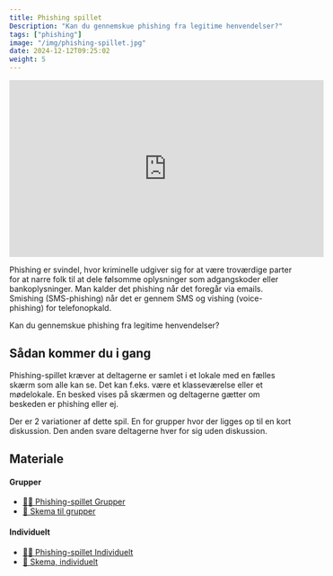 ```yaml
---
title: Phishing spillet
Description: "Kan du gennemskue phishing fra legitime henvendelser?"
tags: ["phishing"]
image: "/img/phishing-spillet.jpg"
date: 2024-12-12T09:25:02
weight: 5
---
```


<iframe width="560" height="315" src="https://www.youtube.com/embed/Djn4zzVyLvQ?si=VKvFNCEoHjdsAH9_" title="YouTube video player" frameborder="0" allow="accelerometer; autoplay; clipboard-write; encrypted-media; gyroscope; picture-in-picture; web-share" referrerpolicy="strict-origin-when-cross-origin" allowfullscreen></iframe>

Phishing er svindel, hvor kriminelle udgiver sig for at være troværdige parter for at narre folk til at dele følsomme oplysninger som adgangskoder eller bankoplysninger. Man kalder det phishing når det foregår via emails. Smishing (SMS-phishing) når det er gennem SMS og vishing (voice-phishing) for telefonopkald.

Kan du gennemskue phishing fra legitime henvendelser?

## Sådan kommer du i gang

Phishing-spillet kræver at deltagerne er samlet i et lokale med en fælles skærm som alle kan se. Det kan f.eks. være et klasseværelse eller et mødelokale. En besked vises på skærmen og deltagerne gætter om beskeden er phishing eller ej.

Der er 2 variationer af dette spil. En for grupper hvor der ligges op til en kort diskussion. Den anden svare deltagerne hver for sig uden diskussion.

## Materiale

#### Grupper

- [🧑‍🏫 Phishing-spillet Grupper](/files/phishing/Phishing-spillet-Grupper.pptx)
- [📝 Skema til grupper](/files/phishing/Skema%20til%20grupper.docx)

#### Individuelt

- [🧑‍🏫 Phishing-spillet Individuelt](/files/phishing/Phishing-spillet-Grupper.pptx)
- [📝 Skema, individuelt](/files/phishing/Skema%2C%20individuelt.docx)
